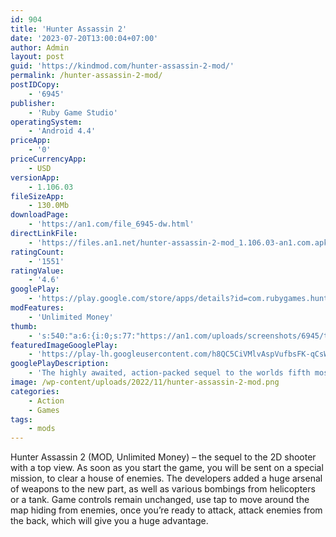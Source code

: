 ```yaml
---
id: 904
title: 'Hunter Assassin 2'
date: '2023-07-20T13:00:04+07:00'
author: Admin
layout: post
guid: 'https://kindmod.com/hunter-assassin-2-mod/'
permalink: /hunter-assassin-2-mod/
postIDCopy:
    - '6945'
publisher:
    - 'Ruby Game Studio'
operatingSystem:
    - 'Android 4.4'
priceApp:
    - '0'
priceCurrencyApp:
    - USD
versionApp:
    - 1.106.03
fileSizeApp:
    - 130.0Mb
downloadPage:
    - 'https://an1.com/file_6945-dw.html'
directLinkFile:
    - 'https://files.an1.net/hunter-assassin-2-mod_1.106.03-an1.com.apk'
ratingCount:
    - '1551'
ratingValue:
    - '4.6'
googlePlay:
    - 'https://play.google.com/store/apps/details?id=com.rubygames.hunterassassin2'
modFeatures:
    - 'Unlimited Money'
thumb:
    - 's:540:"a:6:{i:0;s:77:"https://an1.com/uploads/screenshots/6945/thumbs/hunter-assassin-2-585578.webp";i:1;s:77:"https://an1.com/uploads/screenshots/6945/thumbs/hunter-assassin-2-816179.webp";i:2;s:77:"https://an1.com/uploads/screenshots/6945/thumbs/hunter-assassin-2-797430.webp";i:3;s:77:"https://an1.com/uploads/screenshots/6945/thumbs/hunter-assassin-2-379720.webp";i:4;s:77:"https://an1.com/uploads/screenshots/6945/thumbs/hunter-assassin-2-316617.webp";i:5;s:77:"https://an1.com/uploads/screenshots/6945/thumbs/hunter-assassin-2-194395.webp";}";'
featuredImageGooglePlay:
    - 'https://play-lh.googleusercontent.com/h8QC5CiVMlvAspVufbsFK-qCsW6WCmk13oPMlRGpagJAVR3gdukBAgk6hIKmh_DT_4xM'
googlePlayDescription:
    - 'The highly awaited, action-packed sequel to the worlds fifth most downloaded game of 2020!. You''re an assassin, trained to use shadows and your surroundings to defeat your enemies. Each eliminated target drops valuable items. Use them to unlock and upgrade new weapons and heroes.. Make strategic decisions on how to avoid being cornered by your enemies, and move swiftly to evade their flashlights.'
image: /wp-content/uploads/2022/11/hunter-assassin-2-mod.png
categories:
    - Action
    - Games
tags:
    - mods
---
```


Hunter Assassin 2 (MOD, Unlimited Money) – the sequel to the 2D shooter with a top view. As soon as you start the game, you will be sent on a special mission, to clear a house of enemies. The developers added a huge arsenal of weapons to the new part, as well as various bombings from helicopters or a tank. Game controls remain unchanged, use tap to move around the map hiding from enemies, once you’re ready to attack, attack enemies from the back, which will give you a huge advantage.